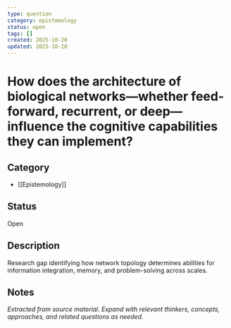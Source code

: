 ```yaml
---
type: question
category: epistemology
status: open
tags: []
created: 2025-10-20
updated: 2025-10-20
---
```


# How does the architecture of biological networks—whether feed-forward, recurrent, or deep—influence the cognitive capabilities they can implement?

## Category

- [[Epistemology]]

## Status

Open

## Description

Research gap identifying how network topology determines abilities for information integration, memory, and problem-solving across scales.

## Notes

*Extracted from source material. Expand with relevant thinkers, concepts, approaches, and related questions as needed.*
